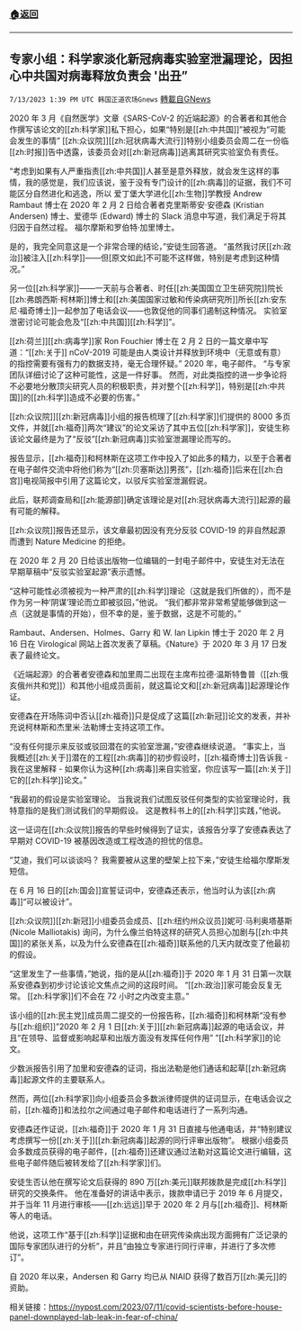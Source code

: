 ###  [:house:返回](README.md)
---


## 专家小组：科学家淡化新冠病毒实验室泄漏理论，因担心中共国对病毒释放负责会 '出丑”
`7/13/2023 1:39 PM UTC 韩国正道农场Gnews` [轉載自GNews](https://gnews.org/articles/1457923)



 2020 年 3 月《自然医学》文章《SARS-CoV-2 的近端起源》的合著者和其他合作撰写该论文的[[zh:科学家]]私下担心，如果“特别是[[zh:中共国]]”被视为“可能会发生的事情” [[zh:众议院]][[zh:冠状病毒大流行]]特别小组委员会周二在一份临[[zh:时报]]告中透露，该委员会对[[zh:新冠病毒]]逃离其研究实验室负有责任。

  

“考虑到如果有人严重指责[[zh:中共国]]人甚至是意外释放，就会发生这样的事情，我的感觉是，我们应该说，鉴于没有专门设计的[[zh:病毒]]的证据，我们不可能区分自然进化和逃逸，所以 爱丁堡大学进化[[zh:生物]]学教授 Andrew Rambaut 博士在 2020 年 2 月 2 日给合著者克里斯蒂安·安德森 (Kristian Andersen) 博士、爱德华 (Edward) 博士的 Slack 消息中写道，我们满足于将其归因于自然过程。 福尔摩斯和罗伯特·加里博士。

  

是的，我完全同意这是一个非常合理的结论，”安徒生回答道。  “虽然我讨厌[[zh:政治]]被注入[[zh:科学]]——但\[原文如此\]不可能不这样做，特别是考虑到这种情况。”

  

 另一位[[zh:科学家]]——一天前与合著者、时任[[zh:美国国立卫生研究院]]院长[[zh:弗朗西斯·柯林斯]]博士和[[zh:美国国家过敏和传染病研究所]]所长[[zh:安东尼·福奇博士]]一起参加了电话会议——也敦促他的同事们遏制这种情况。 实验室泄密讨论可能会危及“[[zh:中共国]][[zh:科学]]”。

  

 [[zh:荷兰]][[zh:病毒学]]家 Ron Fouchier 博士在 2 月 2 日的一篇文章中写道：“[[zh:关于]] nCoV-2019 可能是由人类设计并释放到环境中（无意或有意）的指控需要有强有力的数据支持，毫无合理怀疑。”  2020 年，电子邮件。  “与专家团队详细讨论了这种可能性，这是一件好事。 然而，对此类指控的进一步争论将不必要地分散顶尖研究人员的积极职责，并对整个[[zh:科学]]，特别是[[zh:中共国]]的[[zh:科学]]造成不必要的伤害。”

  

[[zh:众议院]][[zh:新冠病毒]]小组的报告梳理了[[zh:科学家]]们提供的 8000 多页文件，并就[[zh:福奇]]两次“建议”的论文采访了其中五位[[zh:科学家]]，安徒生称该论文最终是为了“反驳”[[zh:新冠病毒]]实验室泄漏理论而写的。

  

 报告显示，[[zh:福奇]]和柯林斯在这项工作中投入了如此多的精力，以至于合著者在电子邮件交流中将他们称为“[[zh:贝塞斯达]]男孩”，[[zh:福奇]]后来在[[zh:白宫]]电视简报中引用了这篇论文，以驳斥实验室泄漏假说。

  

 此后，联邦调查局和[[zh:能源部]]确定该理论是对[[zh:冠状病毒大流行]]起源的最有可能的解释。

  

 [[zh:众议院]]报告还显示，该文章最初因没有充分反驳 COVID-19 的非自然起源而遭到 Nature Medicine 的拒绝。

  

在 2020 年 2 月 20 日给该出版物一位编辑的一封电子邮件中，安徒生对无法在早期草稿中“反驳实验室起源”表示遗憾。

  

 “这种可能性必须被视为一种严肃的[[zh:科学]]理论（这就是我们所做的），而不是作为另一种‘阴谋’理论而立即被驳回，”他说。  “我们都非常非常希望能够做到这一点（这就是事情的开始），但不幸的是，鉴于数据，这是不可能的。”

  

 Rambaut、Andersen、Holmes、Garry 和 W. Ian Lipkin 博士于 2020 年 2 月 16 日在 Virological 网站上首次发表了草稿。《Nature》于 2020 年 3 月 17 日发表了最终论文。

  

 《近端起源》的合著者安德森和加里周二出现在主席布拉德·温斯特鲁普（[[zh:俄亥俄州共和党]]）和其他小组成员面前，就这篇论文和[[zh:新冠病毒]]起源理论作证。

  

安德森在开场陈词中否认[[zh:福奇]]只是促成了这篇[[zh:新冠]]论文的发表，并补充说柯林斯和杰里米·法勒博士支持这项工作。

  

 “没有任何提示来反驳或驳回潜在的实验室泄漏，”安德森继续说道。  “事实上，当我概述[[zh:关于]]潜在的工程[[zh:病毒]]的初步假设时，[[zh:福奇博士]]告诉我 - 我在这里解释 - 如果你认为这种[[zh:病毒]]来自实验室，你应该写一篇[[zh:关于]]它的[[zh:科学]]论文。”

  

“我最初的假设是实验室理论。 当我说我们试图反驳任何类型的实验室理论时，我特意指的是我们测试我们的早期假设。 这是教科书上的[[zh:科学]]实践，”他说。

  

 这一证词在[[zh:众议院]]报告的早些时候得到了证实，该报告分享了安德森表达了早期对 COVID-19 被基因改造或工程改造的担忧的信息。

  

 “艾迪，我们可以谈谈吗？ 我需要被从这里的壁架上拉下来，”安徒生给福尔摩斯发短信。

  

 在 6 月 16 日的[[zh:国会]]宣誓证词中，安德森还表示，他当时认为该[[zh:病毒]]“可以被设计”。

  

 [[zh:众议院]][[zh:新冠]]小组委员会成员、[[zh:纽约州众议员]]妮可·马利奥塔基斯 (Nicole Malliotakis) 询问，为什么像兰伯特这样的研究人员担心加剧与[[zh:中共国]]的紧张关系，以及为什么安德森在[[zh:福奇]]联系他的几天内就改变了他最初的假设。

  

“这里发生了一些事情，”她说，指的是从[[zh:福奇]]于 2020 年 1 月 31 日第一次联系安德森到初步讨论该论文焦点之间的这段时间。  “[[zh:政治]]家可能会反复无常。 [[zh:科学家]]们不会在 72 小时之内改变主意。”

  

 该小组的[[zh:民主党]]成员周二提交的一份报告称，[[zh:福奇]]和柯林斯“没有参与[[zh:组织]]”2020 年 2 月 1 日[[zh:关于]][[zh:新冠病毒]]起源的电话会议，并且“在领导、监督或影响起草和出版方面没有发挥任何作用”  ”[[zh:科学家]]的论文。

  

 少数派报告引用了加里和安德森的证词，指出法勒是他们通话和起草[[zh:新冠病毒]]起源文件的主要联系人。

  

 然而，两位[[zh:科学家]]向小组委员会多数派律师提供的证词显示，在电话会议之前，[[zh:福奇]]和法拉尔之间通过电子邮件和电话进行了一系列沟通。

  

 安德森还作证说，[[zh:福奇]]于 2020 年 1 月 31 日直接与他通电话，并“特别建议考虑撰写一份[[zh:关于]][[zh:新冠病毒]]起源的同行评审出版物”。 根据小组委员会多数成员获得的电子邮件，[[zh:福奇]]还建议通过法勒对这篇论文进行编辑，这些电子邮件随后被转发给了[[zh:科学家]]们。

  

 安徒生否认他在撰写论文后获得的 890 万[[zh:美元]]联邦拨款是完成[[zh:科学]]研究的交换条件。 他在准备好的讲话中表示，拨款申请已于 2019 年 6 月提交，并于当年 11 月进行审核——[[zh:远远]]早于 2020 年 2 月与[[zh:福奇]]、柯林斯等人的电话。

  

 他说，这项工作“基于[[zh:科学]]证据和由在研究传染病出现方面拥有广泛记录的国际专家团队进行的分析”，并且“由独立专家进行同行评审，并进行了多次修订”。

  

 自 2020 年以来，Andersen 和 Garry 均已从 NIAID 获得了数百万[[zh:美元]]的资助。

  

相关链接：https://nypost.com/2023/07/11/covid-scientists-before-house-panel-downplayed-lab-leak-in-fear-of-china/
